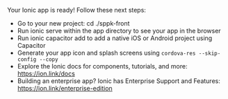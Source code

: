 Your Ionic app is ready! Follow these next steps:

- Go to your new project: cd ./sppk-front
- Run ionic serve within the app directory to see your app in the browser
- Run ionic capacitor add to add a native iOS or Android project using Capacitor
- Generate your app icon and splash screens using `cordova-res --skip-config --copy`
- Explore the Ionic docs for components, tutorials, and more:
  https://ion.link/docs
- Building an enterprise app? Ionic has Enterprise Support and Features:
  https://ion.link/enterprise-edition


  